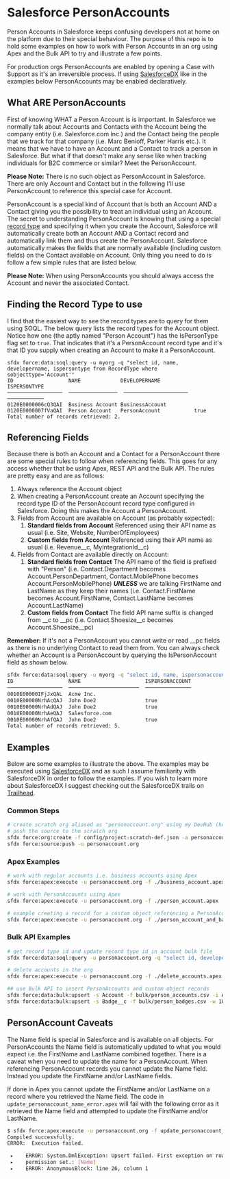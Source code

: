 # Salesforce PersonAccounts #
Person Accounts in Salesforce keeps confusing developers not at home on the platform due to their 
special behaviour. The purpose of this repo is to hold some examples on how to work with Person Accounts 
in an org using Apex and the Bulk API to try and illustrate a few points.

For production orgs PersonAccounts are enabled by opening a Case with Support as it's an irreversible process. If 
using [SalesforceDX](https://developer.salesforce.com/platform/dx) like in the examples below PersonAccounts may be 
enabled declaratively.

## What ARE PersonAccounts ##
First of knowing WHAT a Person Account is is important. In Salesforce we normally talk about Accounts and Contacts 
with the Account being the company entity (i.e. Salesforce.com Inc.) and the Contact being the people that we 
track for that company (i.e. Marc Benioff, Parker Harris etc.). It means that we have to have an Account and a 
Contact to track a person in Salesforce. But what if that doesn't make any sense like when tracking individuals 
for B2C commerce or similar? Meet the PersonAccount. 

**Please Note:** There is no such object as PersonAccount in Salesforce. There are only Account and Contact but in the 
following I'll use PersonAccount to reference this special case for Account.

PersonAccount is a special kind of Account that is both an Account AND a Contact giving you the possibility 
to treat an individual using an Account. The secret to understanding PersonAccount is knowing that using a 
special [record type](https://help.salesforce.com/articleView?id=customize_recordtype.htm&type=5) and specifying it 
when you create the Account, Salesforce will automatically create both an Account AND a Contact record and automatically 
link them and thus create the PersonAccount. Salesforce automatically makes the fields that are normally available (including custom fields) on the Contact available on Account. Only thing you need to do is follow a few simple rules that are listed below.

**Please Note:** When using PersonAccounts you should always access the Account and never the associated Contact.

## Finding the Record Type to use ##
I find that the easiest way to see the record types are to query for them using SOQL. The below query lists the 
record types for the Account object. Notice how one (the aptly named "Person Account") has the IsPersonType flag set 
to `true`. That indicates that it's a PersonAccount record type and it's that ID you supply when creating an Account to 
make it a PersonAccount.
```
sfdx force:data:soql:query -u myorg -q "select id, name, developername, ispersontype from RecordType where sobjecttype='Account'"
ID                  NAME             DEVELOPERNAME          ISPERSONTYPE
──────────────────  ────────────────  ─────────────────────  ────────────
0120E0000006cQ3QAI  Business Account BusinessAccount
0120E0000007fVaQAI  Person Account   PersonAccount           true
Total number of records retrieved: 2.
```

## Referencing Fields ##
Because there is both an Account and a Contact for a PersonAccount there are some special rules to follow when 
referencing fields. This goes for any access whether that be using Apex, REST API and the Bulk API. The rules are 
pretty easy and are as follows:

1. Always reference the Account object
2. When creating a PersonAccount create an Account specifying the record type ID of the PersonAccount record type configured in Salesforce. Doing this makes the Account a PersonAccount.
3. Fields from Account are available on Account (as probably expected):
    1. **Standard fields from Account** Referenced using their API name as usual (i.e. Site, Website, NumberOfEmployees)
    2. **Custom fields from Account** Referenced using their API name as usual (i.e. Revenue__c, MyIntegrationId__c)
4. Fields from Contact are available directly on Account:
    1. **Standard fields from Contact** The API name of the field is prefixed with "Person" (i.e. Contact.Department becomes Account.PersonDepartment, Contact.MobilePhone becomes Account.PersonMobilePhone) _**UNLESS**_ we are talking FirstName and LastName as they keep their names (i.e. Contact.FirstName becomes Account.FirstName, Contact.LastName becomes Account.LastName)
    2. **Custom fields from Contact** The field API name suffix is changed from \__c to \__pc (i.e. Contact.Shoesize__c becomes Account.Shoesize__pc)

**Remember:** If it's not a PersonAccount you cannot write or read \_\_pc fields as there is no underlying Contact to read them from. You can always check whether an Account is a PersonAccount by querying the IsPersonAccount field as shown below.

```bash
sfdx force:data:soql:query -u myorg -q "select id, name, ispersonaccount from account limit 5"
ID                  NAME                     ISPERSONACCOUNT
──────────────────  ───────────────────────  ───────────────
0010E00000IFjJxQAL  Acme Inc. 
0010E00000NrhAcQAJ  John Doe2                true
0010E00000NrhAdQAJ  John Doe2                true
0010E00000NrhAeQAJ  Salesforce.com                
0010E00000NrhAfQAJ  John Doe2                true
Total number of records retrieved: 5.
```

## Examples ##
Below are some examples to illustrate the above. The examples may be executed using [SalesforceDX](https://developer.salesforce.com/platform/dx) and as such I assume familiarity with SalesforceDX in 
order to follow the examples. If you wish to learn more about SalesforceDX I suggest checking out 
the SalesforceDX trails on [Trailhead](https://trailhead.salesforce.com).

### Common Steps ###
```bash
# create scratch org aliased as "personaccount.org" using my DevHub (here aliased as "devhub") and 
# push the source to the scratch org
sfdx force:org:create -f config/project-scratch-def.json -a personaccount.org -v devhub
sfdx force:source:push -u personaccount.org
```

### Apex Examples ###
```bash
# work with regular accounts i.e. business accounts using Apex
sfdx force:apex:execute -u personaccount.org -f ./business_account.apex

# work with PersonAccounts using Apex
sfdx force:apex:execute -u personaccount.org -f ./person_account.apex

# example creating a record for a custom object referencing a PersonAccount
sfdx force:apex:execute -u personaccount.org -f ./person_account_and_badge.apex
```

### Bulk API Examples ###
```bash
# get record type id and update record type id in account bulk file
sfdx force:data:soql:query -u personaccount.org -q "select id, developername from RecordType where sobjecttype='Account' AND DeveloperName='PersonAccount'" --json | jq -r ".result.records[0].Id"

# delete accounts in the org
sfdx force:apex:execute -u personaccount.org -f ./delete_accounts.apex

## use Bulk API to insert PersonAccounts and custom object records
sfdx force:data:bulk:upsert -s Account -f bulk/person_accounts.csv -i AccountSourceId__c -w 100 -u personaccount.org
sfdx force:data:bulk:upsert -s Badge__c -f bulk/person_badges.csv -w 100 -u personaccount.org -i Id
```

## PersonAccount Caveats ##
The Name field is special in Salesforce and is available on all objects. For PersonAccounts the Name field 
is automatically updated to what you would expect i.e. the FirstName and LastName combined together. There is 
a caveat when you need to update the name for a PersonAccount. When referencing PersonAccount records you 
cannot update the Name field. Instead you update the FirstName and/or LastName fields. 

If done in Apex you cannot update the FirstName and/or LastName on a record where you retrieved the Name field. The code in `update_personaccount_name_error.apex` will fail with the following error as it retrieved the Name field and attempted to 
update the FirstName and/or LastName.

```bash
$ sfdx force:apex:execute -u personaccount.org -f update_personaccount_name_error.apex
Compiled successfully.
ERROR:  Execution failed.

 ▸    ERROR: System.DmlException: Upsert failed. First exception on row 0 with id 0013E00000tAeAmQAK; first error: INVALID_FIELD_FOR_INSERT_UPDATE, Unable to create/update fields: Name. Please check the security settings of this field and verify that it is read/write for your profile or
 ▸    permission set.: [Name]
 ▸    ERROR: AnonymousBlock: line 26, column 1
```
